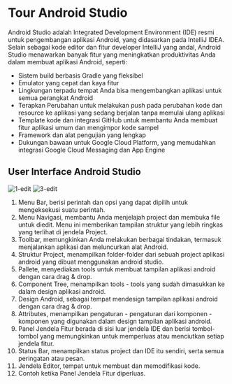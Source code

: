 # Tour Android Studio

Android Studio adalah Integrated Development Environment (IDE) resmi untuk pengembangan aplikasi Android, yang didasarkan pada IntelliJ IDEA. Selain sebagai kode editor dan fitur developer IntelliJ yang andal, Android Studio menawarkan banyak fitur yang meningkatkan produktivitas Anda dalam membuat aplikasi Android, seperti:

<ul>
  <li>Sistem build berbasis Gradle yang fleksibel</li>
  <li>Emulator yang cepat dan kaya fitur</li>
  <li>Lingkungan terpadu tempat Anda bisa mengembangkan aplikasi untuk semua perangkat Android</li>
  <li>Terapkan Perubahan untuk melakukan push pada perubahan kode dan resource ke aplikasi yang sedang berjalan tanpa memulai ulang aplikasi</li>
  <li>Template kode dan integrasi GitHub untuk membantu Anda membuat fitur aplikasi umum dan mengimpor kode sampel</li>
  <li>Framework dan alat pengujian yang lengkap</li>
  <li>Dukungan bawaan untuk Google Cloud Platform, yang memudahkan integrasi Google Cloud Messaging dan App Engine</li>
</ul>

## User Interface Android Studio
![1-edit](https://user-images.githubusercontent.com/52988155/108476753-fe44a480-72c4-11eb-971d-b3e8bc4610d6.png)
![3-edit](https://user-images.githubusercontent.com/52988155/108476797-0bfa2a00-72c5-11eb-8b39-448ae730b6f7.png)

<ol>
  <li>Menu Bar, berisi perintah dan opsi yang dapat dipilih untuk mengeksekusi suatu perintah.</li>
  <li>Menu Navigasi, membantu Anda menjelajah project dan membuka file untuk diedit. Menu ini memberikan tampilan struktur yang lebih ringkas yang terlihat di jendela Project.</li>
  <li>Toolbar, memungkinkan Anda melakukan berbagai tindakan, termasuk menjalankan aplikasi dan meluncurkan alat Android.</li>
  <li>Struktur Project, menampilkan folder-folder dari sebuah project aplikasi android yang dibuat menggunakan android studio.</li>
  <li>Pallete, menyediakan tools untuk membuat tampilan aplikasi android dengan cara drag & drop.</li>
  <li>Component Tree, menampilkan tools - tools yang sudah dimasukkan ke dalam design aplikasi android.</li>
  <li>Design Android, sebagai tempat mendesign tampilan aplikasi android dengan cara drag & drop.</li>
  <li>Attributes, menampilkan pengaturan - pengaturan dari komponen - komponen yang digunakan dalam design tampilan aplikasi android.</li>
  <li>Panel Jendela Fitur berada di sisi luar jendela IDE dan berisi tombol-tombol yang memungkinkan untuk memperluas atau menciutkan setiap jendela fitur.</li>
  <li>Status Bar, menampilkan status project dan IDE itu sendiri, serta semua peringatan atau pesan.</li>
  <li>Jendela Editor, tempat untuk membuat dan memodifikasi kode.</li>
  <li>Contoh ketika Panel Jendela Fitur diperluas.</li>
</ol>

